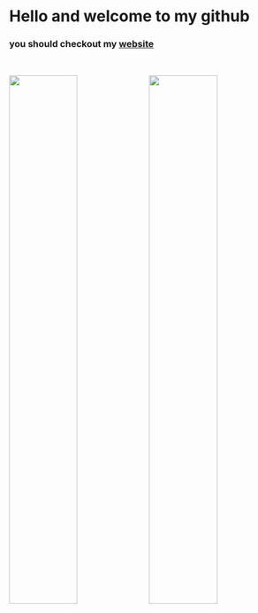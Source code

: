 
<h1>Hello and welcome to my github</h1>
<h3>you should checkout my <a href="http://lewibs.com/">website</a></h3>

<br/>
  <p align="left">
    <img width="49.5%" src="https://github-readme-stats.vercel.app/api?username=lewibs&show_icons=true&theme=gruvbox&hide_border=true" />
    <img width="49.5%" src="https://github-readme-streak-stats.herokuapp.com/?user=lewibs&theme=gruvbox&hide_border=true" />
  </p>
<br>
